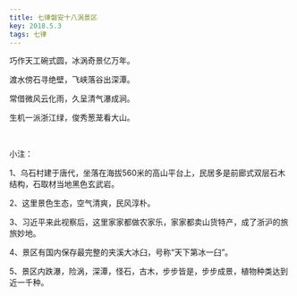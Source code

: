 ```yaml
---
title: 七律磐安十八涡景区
key: 2018.5.3
tags: 七律
---
```


巧作天工碗式圆，冰涡奇景亿万年。

渡水傍石寻绝壁，飞峡落谷出深潭。

常借微风云化雨，久呈清气瀑成涧。

生机一派浙江绿，俊秀葱茏看大山。

</br>

小注：

1、乌石村建于唐代，坐落在海拔560米的高山平台上，民居多是前廊式双层石木结构，石取材当地黑色玄武岩。

2、这里景色生态，空气清爽，民风淳朴。

3、习近平来此视察后，这里家家都做农家乐，家家都卖山货特产，成了浙沪的旅旅妙地。

4、景区有国内保存最完整的夹溪大冰臼，号称“天下第冰一臼”。

5、景区内跌瀑，险涡，深潭，怪石，古木，步步皆是，步步成景，植物种类达到近一千种。

</br>

